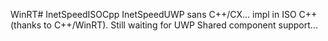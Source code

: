 WinRT# InetSpeedISOCpp
InetSpeedUWP sans C++/CX... impl in ISO C++ (thanks to C++/WinRT). Still waiting for UWP Shared component support...
